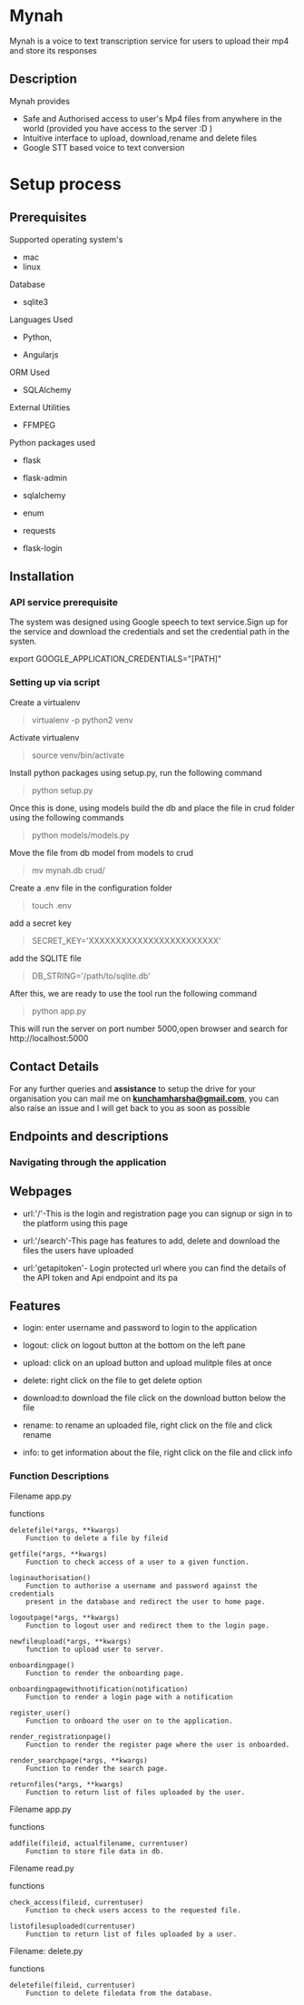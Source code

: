 # Mynah
Mynah is a voice to text transcription service for users to upload their mp4 and store its responses

## Description

Mynah provides 

* Safe and Authorised access to user's Mp4 files from anywhere in the world (provided you have access to the server :D )
* Intuitive interface to upload, download,rename and delete files
* Google STT based voice to text conversion

# Setup process

## Prerequisites

Supported operating system's
* mac
* linux

Database
* sqlite3

Languages Used
* Python,

* Angularjs

ORM Used
* SQLAlchemy

External Utilities

* FFMPEG

Python packages used

* flask

* flask-admin

* sqlalchemy

* enum

* requests

* flask-login


## Installation 

### API service prerequisite

The system was designed using Google speech to text service.Sign up for the service and download the credentials and set the credential path in the systen.

export GOOGLE_APPLICATION_CREDENTIALS="[PATH]"


### Setting up via script


Create a virtualenv

>virtualenv -p python2 venv

Activate virtualenv

>source venv/bin/activate

Install python packages using setup.py, run the following command

>python setup.py

Once this is done, using models build the db and place the file in crud folder using the following commands

>python models/models.py

Move the file from db model from models to crud

>mv mynah.db crud/

Create a .env file in the configuration folder

> touch .env

add a secret key 

> SECRET_KEY='XXXXXXXXXXXXXXXXXXXXXXXX'

add the SQLITE file

> DB_STRING='/path/to/sqlite.db'

After this, we are ready to use the tool run the following command

>python app.py

This will run the server on port number 5000,open browser and search for http://localhost:5000 


## Contact Details

For any further queries and **assistance** to setup the drive for your organisation you can mail me on **kunchamharsha@gmail.com**,
you can also raise an issue and I will get back to you as soon as possible


## Endpoints and descriptions


### Navigating through the application

## Webpages

* url:'/'-This is the login and registration page you can signup or sign in to the platform using this page

* url:'/search'-This page has features to add, delete and download the files the users have uploaded

* url:'getapitoken'- Login protected url where you can find the details of the API token and Api endpoint and its pa

## Features

* login: enter username and password to login to the application

* logout: click on logout button at the bottom on the left pane

* upload: click on an upload button and upload mulitple files at once

* delete: right click on the file to get delete option

* download:to download the file click on the download button below the file

* rename: to rename an uploaded file, right click on the file and click rename

* info: to get information about the file, right click on the file and click info



### Function Descriptions

Filename app.py

functions

    deletefile(*args, **kwargs)
        Function to delete a file by fileid

    getfile(*args, **kwargs)
        Function to check access of a user to a given function.

    loginauthorisation()
        Function to authorise a username and password against the credentials
        present in the database and redirect the user to home page.

    logoutpage(*args, **kwargs)
        Function to logout user and redirect them to the login page.

    newfileupload(*args, **kwargs)
        function to upload user to server.

    onboardingpage()
        Function to render the onboarding page.

    onboardingpagewithnotification(notification)
        Function to render a login page with a notification

    register_user()
        Function to onboard the user on to the application.

    render_registrationpage()
        Function to render the register page where the user is onboarded.

    render_searchpage(*args, **kwargs)
        Function to render the search page.

    returnfiles(*args, **kwargs)
        Function to return list of files uploaded by the user.

Filename app.py

functions

    addfile(fileid, actualfilename, currentuser)
        Function to store file data in db.


Filename read.py

functions

    check_access(fileid, currentuser)
        Function to check users access to the requested file.

    listofilesuploaded(currentuser)
        Function to return list of files uploaded by a user.

Filename: delete.py

functions

    deletefile(fileid, currentuser)
        Function to delete filedata from the database.



